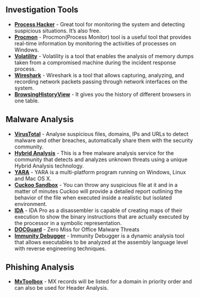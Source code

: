 ## Investigation Tools

- [**Process Hacker**](https://processhacker.sourceforge.io/) - Great tool for monitoring the system and detecting suspicious situations. It’s also free.
- [**Procmon**](https://learn.microsoft.com/tr-tr/sysinternals/downloads/procmon) - Procmon(Process Monitor) tool is a useful tool that provides real-time information by monitoring the activities of processes on Windows.
- [**Volatility**](https://www.volatilityfoundation.org/) - Volatility is a tool that enables the analysis of memory dumps taken from a compromised machine during the incident response process.
- [**Wireshark**](https://www.wireshark.org/ ) - Wireshark is a tool that allows capturing, analyzing, and recording network packets passing through network interfaces on the system.
- [**BrowsingHistoryView**](https://www.nirsoft.net/utils/browsing_history_view.html) - It gives you the history of different browsers in one table.


## Malware Analysis

- [**VirusTotal**](https://virustotal.com) - Analyse suspicious files, domains, IPs and URLs to detect malware and other breaches, automatically share them with the security community.
- [**Hybrid Analysis**](https://www.hybrid-analysis.com/) - This is a free malware analysis service for the community that detects and analyzes unknown threats using a unique Hybrid Analysis technology.
- [**YARA**](https://virustotal.github.io/yara/) - YARA is a multi-platform program running on Windows, Linux and Mac OS X.
- [**Cuckoo Sandbox**](https://cuckoosandbox.org/) - You can throw any suspicious file at it and in a matter of minutes Cuckoo will provide a detailed report outlining the behavior of the file when executed inside a realistic but isolated environment.
- [**IDA**](https://hex-rays.com/ida-pro/) - IDA Pro as a disassembler is capable of creating maps of their execution to show the binary instructions that are actually executed by the processor in a symbolic representation.
- [**DOCGuard**](https://www.docguard.io/) - Zero Miss for Office Malware Threats
- [**Immunity Debugger**](https://www.immunityinc.com/products/debugger/) - Immunity Debugger is a dynamic analysis tool that allows executables to be analyzed at the assembly language level with reverse engineering techniques.



## Phishing Analysis

- [**MxToolbox**](https://mxtoolbox.com/) - MX records will be listed for a domain in priority order and can also be used for Header Analysis.
